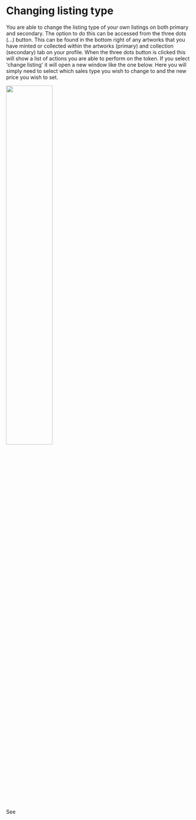 # Changing listing type

You are able to change the listing type of your own listings on both primary and secondary. The option to do this can be accessed from the three dots (...) button. This can be found in the bottom right of any artworks that you have minted or collected within the artworks (primary) and collection (secondary) tab on your profile. When the three dots button is clicked this will show a list of actions you are able to perform on the token. If you select 'change listing' it will open a new window like the one below. Here you will simply need to select which sales type you wish to change to and the new price you wish to set.

<img src="https://storage.googleapis.com/public-blog-asset/doc-site/change-listing-modal.png" width="50%">


See
